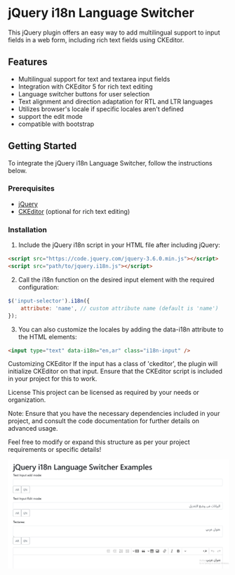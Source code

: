 # jQuery i18n Language Switcher

This jQuery plugin offers an easy way to add multilingual support to input fields in a web form, including rich text fields using CKEditor.

## Features

- Multilingual support for text and textarea input fields
- Integration with CKEditor 5 for rich text editing
- Language switcher buttons for user selection
- Text alignment and direction adaptation for RTL and LTR languages
- Utilizes browser's locale if specific locales aren't defined
- support the edit mode
- compatible with bootstrap 

## Getting Started

To integrate the jQuery i18n Language Switcher, follow the instructions below.

### Prerequisites

- [jQuery](https://jquery.com/)
- [CKEditor](https://ckeditor.com/) (optional for rich text editing)

### Installation

1. Include the jQuery i18n script in your HTML file after including jQuery:

```html
<script src="https://code.jquery.com/jquery-3.6.0.min.js"></script>
<script src="path/to/jquery.i18n.js"></script>
```
2. Call the i18n function on the desired input element with the required configuration:
```javascript
$('input-selector').i18n({
    attribute: 'name', // custom attribute name (default is 'name')
});
```
3. You can also customize the locales by adding the data-i18n attribute to the HTML elements:

```html
<input type="text" data-i18n="en,ar" class="i18n-input" />
```
Customizing CKEditor
If the input has a class of 'ckeditor', the plugin will initialize CKEditor on that input. Ensure that the CKEditor script is included in your project for this to work.

License
This project can be licensed as required by your needs or organization.

Note: Ensure that you have the necessary dependencies included in your project, and consult the code documentation for further details on advanced usage.

Feel free to modify or expand this structure as per your project requirements or specific details!


![Screenshot of Input](screenshot/Capture.PNG)
